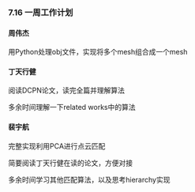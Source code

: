 ### 7.16 一周工作计划

#### 周伟杰

用Python处理obj文件，实现将多个mesh组合成一个mesh



#### 丁天行健

阅读DCPN论文，读完全篇并理解算法

多余时间理解一下related works中的算法



#### 裴宇航

完整实现利用PCA进行点云匹配

简要阅读丁天行健在读的论文，方便对接

多余时间学习其他匹配算法，以及思考hierarchy实现